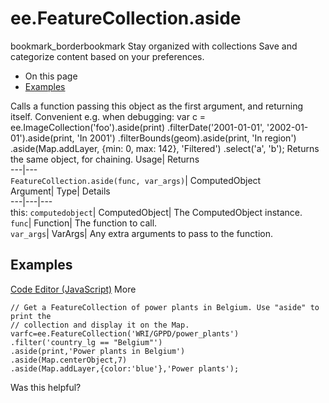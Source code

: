  
#  ee.FeatureCollection.aside
bookmark_borderbookmark Stay organized with collections  Save and categorize content based on your preferences.
  * On this page
  * [Examples](https://developers.google.com/earth-engine/apidocs/ee-featurecollection-aside#examples)


Calls a function passing this object as the first argument, and returning itself. Convenient e.g. when debugging: 
var c = ee.ImageCollection('foo').aside(print)
.filterDate('2001-01-01', '2002-01-01').aside(print, 'In 2001')
.filterBounds(geom).aside(print, 'In region')
.aside(Map.addLayer, {min: 0, max: 142}, 'Filtered')
.select('a', 'b');
Returns the same object, for chaining.
Usage| Returns  
---|---  
`FeatureCollection.aside(func, var_args)`| ComputedObject  
Argument| Type| Details  
---|---|---  
this: `computedobject`| ComputedObject| The ComputedObject instance.  
`func`| Function| The function to call.  
`var_args`| VarArgs| Any extra arguments to pass to the function.  
## Examples
[Code Editor (JavaScript)](https://developers.google.com/earth-engine/apidocs/ee-featurecollection-aside#code-editor-javascript-sample) More
```
// Get a FeatureCollection of power plants in Belgium. Use "aside" to print the
// collection and display it on the Map.
varfc=ee.FeatureCollection('WRI/GPPD/power_plants')
.filter('country_lg == "Belgium"')
.aside(print,'Power plants in Belgium')
.aside(Map.centerObject,7)
.aside(Map.addLayer,{color:'blue'},'Power plants');
```

Was this helpful?
